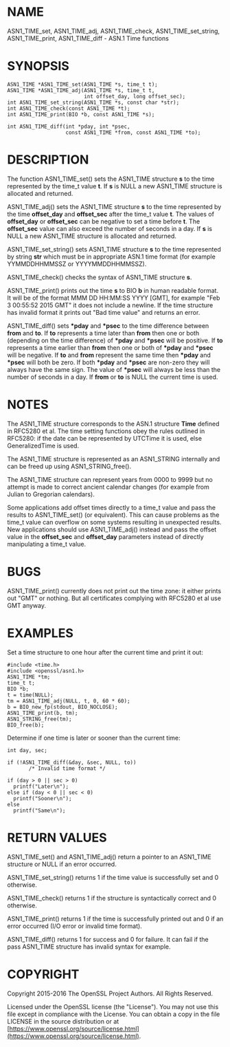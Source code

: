 # NAME

ASN1\_TIME\_set, ASN1\_TIME\_adj, ASN1\_TIME\_check, ASN1\_TIME\_set\_string,
ASN1\_TIME\_print, ASN1\_TIME\_diff - ASN.1 Time functions

# SYNOPSIS

    ASN1_TIME *ASN1_TIME_set(ASN1_TIME *s, time_t t);
    ASN1_TIME *ASN1_TIME_adj(ASN1_TIME *s, time_t t,
                             int offset_day, long offset_sec);
    int ASN1_TIME_set_string(ASN1_TIME *s, const char *str);
    int ASN1_TIME_check(const ASN1_TIME *t);
    int ASN1_TIME_print(BIO *b, const ASN1_TIME *s);

    int ASN1_TIME_diff(int *pday, int *psec,
                       const ASN1_TIME *from, const ASN1_TIME *to);

# DESCRIPTION

The function ASN1\_TIME\_set() sets the ASN1\_TIME structure **s** to the
time represented by the time\_t value **t**. If **s** is NULL a new ASN1\_TIME
structure is allocated and returned.

ASN1\_TIME\_adj() sets the ASN1\_TIME structure **s** to the time represented
by the time **offset\_day** and **offset\_sec** after the time\_t value **t**.
The values of **offset\_day** or **offset\_sec** can be negative to set a
time before **t**. The **offset\_sec** value can also exceed the number of
seconds in a day. If **s** is NULL a new ASN1\_TIME structure is allocated
and returned.

ASN1\_TIME\_set\_string() sets ASN1\_TIME structure **s** to the time
represented by string **str** which must be in appropriate ASN.1 time
format (for example YYMMDDHHMMSSZ or YYYYMMDDHHMMSSZ).

ASN1\_TIME\_check() checks the syntax of ASN1\_TIME structure **s**.

ASN1\_TIME\_print() prints out the time **s** to BIO **b** in human readable
format. It will be of the format MMM DD HH:MM:SS YYYY \[GMT\], for example
"Feb  3 00:55:52 2015 GMT" it does not include a newline. If the time
structure has invalid format it prints out "Bad time value" and returns
an error.

ASN1\_TIME\_diff() sets **\*pday** and **\*psec** to the time difference between
**from** and **to**. If **to** represents a time later than **from** then
one or both (depending on the time difference) of **\*pday** and **\*psec**
will be positive. If **to** represents a time earlier than **from** then
one or both of **\*pday** and **\*psec** will be negative. If **to** and **from**
represent the same time then **\*pday** and **\*psec** will both be zero.
If both **\*pday** and **\*psec** are non-zero they will always have the same
sign. The value of **\*psec** will always be less than the number of seconds
in a day. If **from** or **to** is NULL the current time is used.

# NOTES

The ASN1\_TIME structure corresponds to the ASN.1 structure **Time**
defined in RFC5280 et al. The time setting functions obey the rules outlined
in RFC5280: if the date can be represented by UTCTime it is used, else
GeneralizedTime is used.

The ASN1\_TIME structure is represented as an ASN1\_STRING internally and can
be freed up using ASN1\_STRING\_free().

The ASN1\_TIME structure can represent years from 0000 to 9999 but no attempt
is made to correct ancient calendar changes (for example from Julian to
Gregorian calendars).

Some applications add offset times directly to a time\_t value and pass the
results to ASN1\_TIME\_set() (or equivalent). This can cause problems as the
time\_t value can overflow on some systems resulting in unexpected results.
New applications should use ASN1\_TIME\_adj() instead and pass the offset value
in the **offset\_sec** and **offset\_day** parameters instead of directly
manipulating a time\_t value.

# BUGS

ASN1\_TIME\_print() currently does not print out the time zone: it either prints
out "GMT" or nothing. But all certificates complying with RFC5280 et al use GMT
anyway.

# EXAMPLES

Set a time structure to one hour after the current time and print it out:

    #include <time.h>
    #include <openssl/asn1.h>
    ASN1_TIME *tm;
    time_t t;
    BIO *b;
    t = time(NULL);
    tm = ASN1_TIME_adj(NULL, t, 0, 60 * 60);
    b = BIO_new_fp(stdout, BIO_NOCLOSE);
    ASN1_TIME_print(b, tm);
    ASN1_STRING_free(tm);
    BIO_free(b);

Determine if one time is later or sooner than the current time:

    int day, sec;

    if (!ASN1_TIME_diff(&day, &sec, NULL, to))
           /* Invalid time format */

    if (day > 0 || sec > 0)
      printf("Later\n");
    else if (day < 0 || sec < 0)
      printf("Sooner\n");
    else
      printf("Same\n");

# RETURN VALUES

ASN1\_TIME\_set() and ASN1\_TIME\_adj() return a pointer to an ASN1\_TIME structure
or NULL if an error occurred.

ASN1\_TIME\_set\_string() returns 1 if the time value is successfully set and
0 otherwise.

ASN1\_TIME\_check() returns 1 if the structure is syntactically correct and 0
otherwise.

ASN1\_TIME\_print() returns 1 if the time is successfully printed out and 0 if
an error occurred (I/O error or invalid time format).

ASN1\_TIME\_diff() returns 1 for success and 0 for failure. It can fail if the
pass ASN1\_TIME structure has invalid syntax for example.

# COPYRIGHT

Copyright 2015-2016 The OpenSSL Project Authors. All Rights Reserved.

Licensed under the OpenSSL license (the "License").  You may not use
this file except in compliance with the License.  You can obtain a copy
in the file LICENSE in the source distribution or at
[https://www.openssl.org/source/license.html](https://www.openssl.org/source/license.html).
